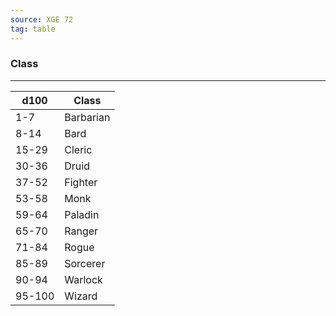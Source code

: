 ```yaml
---
source: XGE 72
tag: table
---
```


### Class
---
|d100|Class|
|----|------------|
|1-7|Barbarian|
|8-14|Bard|
|15-29|Cleric|
|30-36|Druid|
|37-52|Fighter|
|53-58|Monk|
|59-64|Paladin|
|65-70|Ranger|
|71-84|Rogue|
|85-89|Sorcerer|
|90-94|Warlock|
|95-100|Wizard|
